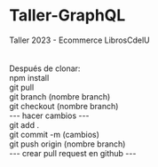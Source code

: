 # Taller-GraphQL
Taller 2023 - Ecommerce LibrosCdelU\
\
\
Después de clonar:\
npm install\
git pull\
git branch (nombre branch)\
git checkout  (nombre branch)\
--- hacer cambios ---\
git add .\
git commit -m (cambios)\
git push origin (nombre branch)\
--- crear pull request en github ---
